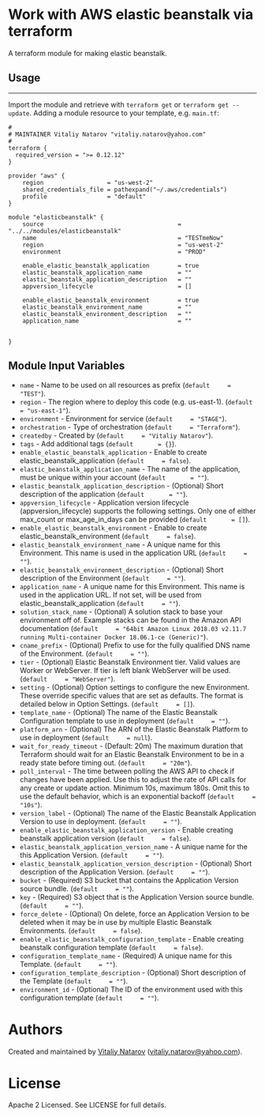 # Work with AWS elastic beanstalk via terraform

A terraform module for making elastic beanstalk.

## Usage
--------

Import the module and retrieve with ```terraform get``` or ```terraform get --update```. Adding a module resource to your template, e.g. `main.tf`:

```
#
# MAINTAINER Vitaliy Natarov "vitaliy.natarov@yahoo.com"
#
terraform {
  required_version = ">= 0.12.12"
}

provider "aws" {
    region                  = "us-west-2"
    shared_credentials_file = pathexpand("~/.aws/credentials")
    profile                 = "default"
}

module "elasticbeanstalk" {
    source                                      = "../../modules/elasticbeanstalk"
    name                                        = "TESTmeNow"
    region                                      = "us-west-2"
    environment                                 = "PROD"

    enable_elastic_beanstalk_application        = true
    elastic_beanstalk_application_name          = ""
    elastic_beanstalk_application_description   = ""
    appversion_lifecycle                        = []

    enable_elastic_beanstalk_environment        = true
    elastic_beanstalk_environment_name          = ""
    elastic_beanstalk_environment_description   = ""
    application_name                            = ""
    

}

```

Module Input Variables
----------------------
- `name` - Name to be used on all resources as prefix (`default     = "TEST"`).
- `region` - The region where to deploy this code (e.g. us-east-1). (`default     = "us-east-1"`).
- `environment` - Environment for service (`default     = "STAGE"`).
- `orchestration` - Type of orchestration (`default     = "Terraform"`).
- `createdby` - Created by (`default     = "Vitaliy Natarov"`).
- `tags` - Add additional tags (`default       = {}`).
- `enable_elastic_beanstalk_application` - Enable to create elastic_beanstalk_application (`default     = false`).
- `elastic_beanstalk_application_name` - The name of the application, must be unique within your account (`default       = ""`).
- `elastic_beanstalk_application_description` - (Optional) Short description of the application (`default       = ""`).
- `appversion_lifecycle` - Application version lifecycle (appversion_lifecycle) supports the following settings. Only one of either max_count or max_age_in_days can be provided (`default       = []`).
- `enable_elastic_beanstalk_environment` - Enable to create elastic_beanstalk_environment (`default     = false`).
- `elastic_beanstalk_environment_name` - A unique name for this Environment. This name is used in the application URL (`default     = ""`).
- `elastic_beanstalk_environment_description` - (Optional) Short description of the Environment (`default     = ""`).
- `application_name` - A unique name for this Environment. This name is used in the application URL. If not set, will be used from elastic_beanstalk_application (`default     = ""`).
- `solution_stack_name` - (Optional) A solution stack to base your environment off of. Example stacks can be found in the Amazon API documentation (`default     = "64bit Amazon Linux 2018.03 v2.11.7 running Multi-container Docker 18.06.1-ce (Generic)"`).
- `cname_prefix` - (Optional) Prefix to use for the fully qualified DNS name of the Environment. (`default     = ""`).
- `tier` - (Optional) Elastic Beanstalk Environment tier. Valid values are Worker or WebServer. If tier is left blank WebServer will be used. (`default     = "WebServer"`).
- `setting` - (Optional) Option settings to configure the new Environment. These override specific values that are set as defaults. The format is detailed below in Option Settings. (`default     = []`).
- `template_name` - (Optional) The name of the Elastic Beanstalk Configuration template to use in deployment (`default     = ""`).
- `platform_arn` - (Optional) The ARN of the Elastic Beanstalk Platform to use in deployment (`default     = null`).
- `wait_for_ready_timeout` - (Default: 20m) The maximum duration that Terraform should wait for an Elastic Beanstalk Environment to be in a ready state before timing out. (`default     = "20m"`).
- `poll_interval` - The time between polling the AWS API to check if changes have been applied. Use this to adjust the rate of API calls for any create or update action. Minimum 10s, maximum 180s. Omit this to use the default behavior, which is an exponential backoff (`default     = "10s"`).
- `version_label` - (Optional) The name of the Elastic Beanstalk Application Version to use in deployment. (`default     = ""`).
- `enable_elastic_beanstalk_application_version` - Enable creating beanstalk application version (`default     = false`).
- `elastic_beanstalk_application_version_name` - A unique name for the this Application Version. (`default     = ""`).
- `elastic_beanstalk_application_version_description` - (Optional) Short description of the Application Version. (`default     = ""`).
- `bucket` - (Required) S3 bucket that contains the Application Version source bundle. (`default     = ""`).
- `key` - (Required) S3 object that is the Application Version source bundle. (`default     = ""`).
- `force_delete` - (Optional) On delete, force an Application Version to be deleted when it may be in use by multiple Elastic Beanstalk Environments. (`default     = false`).
- `enable_elastic_beanstalk_configuration_template` - Enable creating beanstalk configuration template (`default     = false`).
- `configuration_template_name` - (Required) A unique name for this Template. (`default     = ""`).
- `configuration_template_description` - (Optional) Short description of the Template (`default     = ""`).
- `environment_id` - (Optional) The ID of the environment used with this configuration template (`default     = ""`).

Authors
=======

Created and maintained by [Vitaliy Natarov](https://github.com/SebastianUA)
(vitaliy.natarov@yahoo.com).

License
=======

Apache 2 Licensed. See LICENSE for full details.

